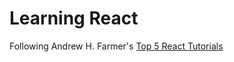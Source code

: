 # Learning React

Following Andrew H. Farmer's [Top 5 React Tutorials](http://andrewhfarmer.com/getting-started-tutorials/)


